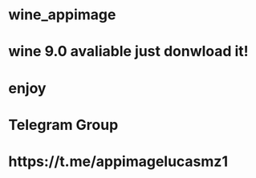# wine_appimage

<h1>wine 9.0 avaliable just donwload it!<h1/>
<h1>enjoy<h1/>
  <h1>Telegram Group<h1/>
<h1>https://t.me/appimagelucasmz1<h1/>
